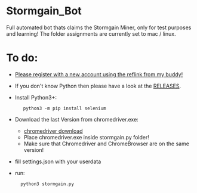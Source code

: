 # Stormgain_Bot
Full automated bot thats claims the Stormgain Miner, only for test purposes and learning!
The folder assignments are currently set to mac / linux.



# To do:
* [Please register with a new account using the reflink from my buddy!](https://app.stormgain.com/friend/BNS28075633)
* If you don't know Python then please have a look at the [RELEASES](https://github.com/miningseven/Stormgain_Bot/releases).
* Install Python3+:
  ```shell
     python3 -m pip install selenium 
   ```
* Download the last Version from chromedriver.exe:
  * [chromedriver download](https://chromedriver.chromium.org/)
  * Place chromedriver.exe inside stormgain.py folder!
  * Make sure that Chromedriver and ChromeBrowser are on the same version!

* fill settings.json with your userdata
* run:
  ```shell
    python3 stormgain.py
    ``` 
